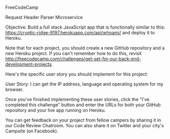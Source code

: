 FreeCodeCamp


Request Header Parser Microservice

Objective: Build a full stack JavaScript app that is functionally similar to this: https://cryptic-ridge-9197.herokuapp.com/api/whoami/ and deploy it to Heroku.

Note that for each project, you should create a new GitHub repository and a new Heroku project. If you can't remember how to do this, revisit http://freecodecamp.com/challenges/get-set-for-our-back-end-development-projects.

Here's the specific user story you should implement for this project:

User Story: I can get the IP address, language and operating system for my browser.

Once you've finished implementing these user stories, click the "I've completed this challenge" button and enter the URLs for both your GitHub repository and your live app running on Heroku.

You can get feedback on your project from fellow campers by sharing it in our Code Review Chatroom. You can also share it on Twitter and your city's Campsite (on Facebook).
